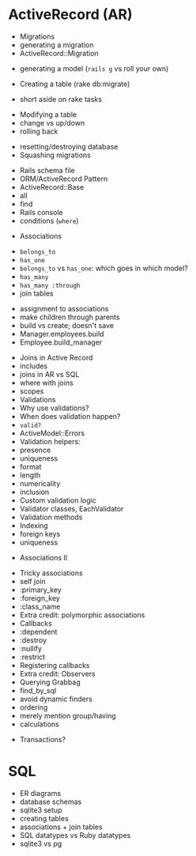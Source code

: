 # ActiveRecord (AR)
+ Migrations
 + generating a migration
 + ActiveRecord::Migration
 * generating a model (`rails g` vs roll your own)
 + Creating a table (rake db:migrate)
  * short aside on rake tasks
 + Modifying a table
 + change vs up/down
 + rolling back
  * resetting/destroying database
 * Squashing migrations
 + Rails schema file
+ ORM/ActiveRecord Pattern
 + ActiveRecord::Base
 + all
 + find
 + Rails console
 + conditions (`where`)
* Associations
 + `belongs_to`
 + `has_one`
 + `belongs_to` vs `has_one`: which goes in which model?
 + `has_many`
 + `has_many :through`
 + join tables
 * assignment to associations
 * make children through parents
  * build vs create; doesn't save
  * Manager.employees.build
  * Employee.build_manager
+ Joins in Active Record
 + includes
 + joins in AR vs SQL
 + where with joins
 + scopes
+ Validations
 + Why use validations?
 + When does validation happen?
  + `valid?`
  + ActiveModel::Errors
 + Validation helpers:
  + presence
  + uniqueness
  + format
  + length
  + numericality
  + inclusion
 + Custom validation logic
  + Validator classes, EachValidator
  + Validation methods
+ Indexing
 + foreign keys
 + uniqueness
* Associations II
 + Tricky associations
  + self join
  + :primary_key
  + :foreign_key
  + :class_name
 + Extra credit: polymorphic associations
+ Callbacks
 + :dependent
  + :destroy
  + :nullify
  + :restrict
 + Registering callbacks
 + Extra credit: Observers
+ Querying Grabbag
 + find_by_sql
 + avoid dynamic finders 
 + ordering
 + merely mention group/having
 + calculations
* Transactions?

# SQL

* ER diagrams
 * database schemas
* sqlite3 setup
* creating tables
* associations + join tables
* SQL datatypes vs Ruby datatypes
* sqlite3 vs pg
